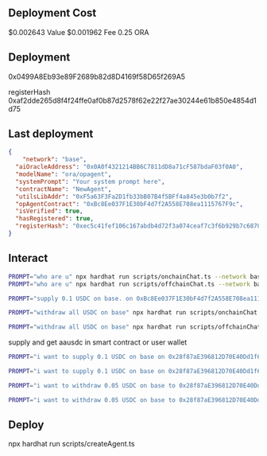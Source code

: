 
## Deployment Cost

$0.002643 Value
$0.001962 Fee
0.25 ORA

## Deployment

0x0499A8Eb93e89F2689b82d8D4169f58D65f269A5

registerHash
0xaf2dde265d8f4f24ffe0af0b87d2578f62e22f27ae30244e61b850e4854d1d75


## Last deployment

```json
{
    "network": "base",
  "aiOracleAddress": "0x0A0f4321214BB6C7811dD8a71cF587bdaF03f0A0",
  "modelName": "ora/opagent",
  "systemPrompt": "Your system prompt here",
  "contractName": "NewAgent",
  "utilsLibAddr": "0xF5a63F3Fa2D1fb33bB07B4f5BFf4a845e3b0b7f2",
  "opAgentContract": "0xBc8Ee037F1E30bF4d7f2A558E708ea1115767F9c",
  "isVerified": true,
  "hasRegistered": true,
  "registerHash": "0xec5c41fef106c167abdb4d72f3a074ceaf7c3f6b929b7c6870e816db3cfb7d0a"
}
```

## Interact 

```bash
PROMPT="who are u" npx hardhat run scripts/onchainChat.ts --network base
PROMPT="who are u" npx hardhat run scripts/offchainChat.ts --network base
```

```bash
PROMPT="supply 0.1 USDC on base. on 0xBc8Ee037F1E30bF4d7f2A558E708ea1115767F9c behalf with 0 as ref code" npx hardhat run scripts/offchainChat.ts --network base
```

```bash
PROMPT="withdraw all USDC on base" npx hardhat run scripts/onchainChat.ts --network base

PROMPT="withdraw all USDC on base" npx hardhat run scripts/offchainChat.ts --network base
```

supply and get aausdc in smart contract or user wallet
```bash
PROMPT="i want to supply 0.1 USDC on base on 0x28f87aE396812D70E40Dd1f6a10Ed4FD233688D3 behalf with 0 as ref code" npx hardhat run scripts/offchainChat.ts --network base

PROMPT="i want to supply 0.1 USDC on base on 0x28f87aE396812D70E40Dd1f6a10Ed4FD233688D3 behalf with 0 as ref code" npx hardhat run scripts/onchainChat.ts --network base

PROMPT="i want to withdraw 0.05 USDC on base to 0x28f87aE396812D70E40Dd1f6a10Ed4FD233688D3" npx hardhat run scripts/offchainChat.ts --network base

PROMPT="i want to withdraw 0.05 USDC on base to 0x28f87aE396812D70E40Dd1f6a10Ed4FD233688D3" npx hardhat run scripts/onchainChat.ts --network base
```

## Deploy

npx hardhat run scripts/createAgent.ts 
